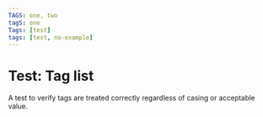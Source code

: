 ```yaml
---
TAGS: one, two
tagS: one
Tags: [test]
tags: [test, no-example]
---
```

# Test: Tag list

A test to verify tags are treated correctly regardless of casing or acceptable value.